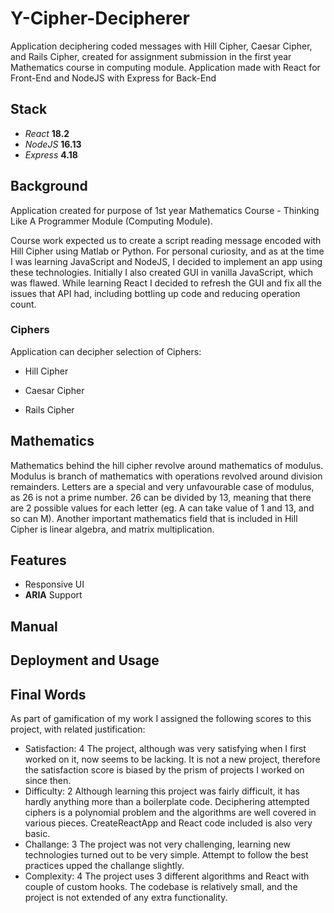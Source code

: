 <!--
{
  "meta":
  {
    "type": "WebAPP-FULLSTACK",
    "ready": true,
    "main":
    [
      "React",
      "NodeJS"
    ],
    "tags":
    [
      "JavaScript",
      "CSS",
      "Web-Development",
      "NextJS",
      "React",
      "UX",
      "GitHub",
      "Front-End",
      "Back-End",
      "REST",
      "Express",
      "API",
      "Ciphers",
      "Cryptography",
      "Mathematics"
    ],
    "satisfaction": "4",
    "difficulty": "2",
    "challange": "3",
    "complexity": "4"
  }
}
-->

# Y-Cipher-Decipherer

Application deciphering coded messages with Hill Cipher, Caesar Cipher, and
Rails Cipher, created for assignment submission in the first year Mathematics
course in computing module. Application made with React for Front-End and NodeJS
with Express for Back-End

## Stack

- _React_ **18.2**
- _NodeJS_ **16.13**
- _Express_ **4.18**

## Background

Application created for purpose of 1st year Mathematics Course - Thinking Like A
Programmer Module (Computing Module).

Course work expected us to create a script reading message encoded with Hill
Cipher using Matlab or Python. For personal curiosity, and as at the time I was
learning JavaScript and NodeJS, I decided to implement an app using these
technologies. Initially I also created GUI in vanilla JavaScript, which was
flawed. While learning React I decided to refresh the GUI and fix all the issues
that API had, including bottling up code and reducing operation count.

### Ciphers

Application can decipher selection of Ciphers:

- Hill Cipher

- Caesar Cipher

- Rails Cipher

## Mathematics

Mathematics behind the hill cipher revolve around mathematics of modulus.
Modulus is branch of mathematics with operations revolved around division
remainders. Letters are a special and very unfavourable case of modulus, as 26
is not a prime number. 26 can be divided by 13, meaning that there are 2
possible values for each letter (eg. A can take value of 1 and 13, and so can
M). Another important mathematics field that is included in Hill Cipher is
linear algebra, and matrix multiplication.

## Features

- Responsive UI
- **ARIA** Support

## Manual

## Deployment and Usage

## Final Words

As part of gamification of my work I assigned the following scores to this
project, with related justification:

- Satisfaction: 4 The project, although was very satisfying when I first worked
  on it, now seems to be lacking. It is not a new project, therefore the
  satisfaction score is biased by the prism of projects I worked on since then.
- Difficulty: 2 Although learning this project was fairly difficult, it has
  hardly anything more than a boilerplate code. Deciphering attempted ciphers is
  a polynomial problem and the algorithms are well covered in various pieces.
  CreateReactApp and React code included is also very basic.
- Challange: 3 The project was not very challenging, learning new technologies
  turned out to be very simple. Attempt to follow the best practices upped the
  challange slightly.
- Complexity: 4 The project uses 3 different algorithms and React with couple of
  custom hooks. The codebase is relatively small, and the project is not
  extended of any extra functionality.
